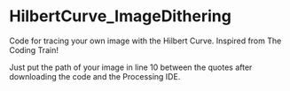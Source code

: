 # HilbertCurve_ImageDithering
Code for tracing your own image with the Hilbert Curve. Inspired from The Coding Train! 

Just put the path of your image in line 10 between the quotes after downloading the code and the Processing IDE.
